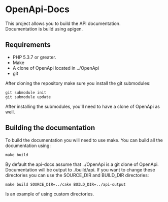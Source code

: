 # OpenApi-Docs

This project allows you to build the API documentation.  
Documentation is build using apigen. 


## Requirements

- PHP 5.3.7 or greater.
- Make
- A clone of OpenApi located in ../OpenApi
- git


After cloning the repository make sure you install the git submodules:


```
git submodule init
git submodule update
```

After installing the submodules, you'll need to have a clone of OpenApi as well. 

## Building the documentation

To build the documentation you will need to use make. You can build all the documentation using:

```
make build
```

By default the api-docs assume that ../OpenApi is a git clone of OpenApi.  
Documentation will be output to ./build/api. If you want to change these directories you can use the SOURCE_DIR and BUILD_DIR directories:

```
make build SOURCE_DIR=../cake BUILD_DIR=../api-output
```

Is an example of using custom directories.
